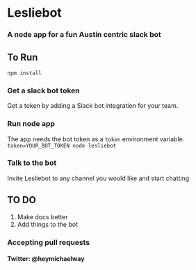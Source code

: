 # Lesliebot
### A node app for a fun Austin centric slack bot

## To Run

```npm install```

### Get a slack bot token
Get a token by adding a Slack bot integration for your team.

### Run node app
The app needs the bot token as a `token` environment variable.
```token=YOUR_BOT_TOKEN node lesliebot```

### Talk to the bot
Invite Lesliebot to any channel you would like and start chatting


## TO DO
1. Make docs better
2. Add things to the bot


### Accepting pull requests
#### Twitter: @heymichaelway
